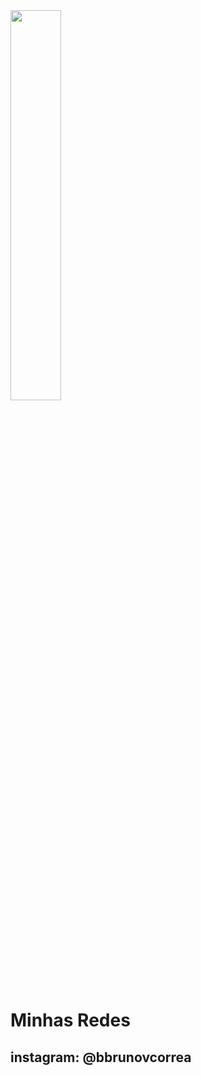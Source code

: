 
<img src="https://cdn.jsdelivr.net/gh/devicons/devicon/icons/redhat/redhat-original.svg" height="40%" width="40%"/>
<h1>
                    Minhas Redes
</h1>
<h2>
                    instagram: @bbrunovcorrea
</h2>
     

<!--
**BrunoVieira1/BrunoVieira1** is a ✨ _special_ ✨ repository because its `README.md` (this file) appears on your GitHub profile.

Here are some ideas to get you started:

- 🔭 I’m currently working on ...
- 🌱 I’m currently learning ...
- 👯 I’m looking to collaborate on ...
- 🤔 I’m looking for help with ...
- 💬 Ask me about ...
- 📫 How to reach me: ...
- 😄 Pronouns: ...
- ⚡ Fun fact: ...
-->
